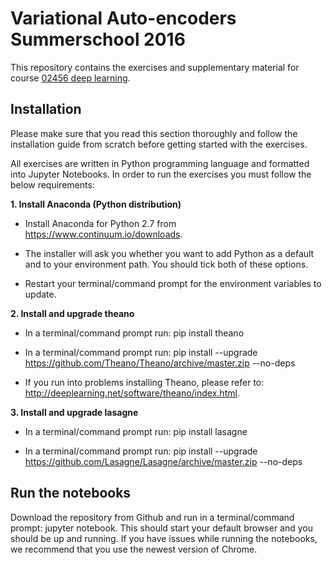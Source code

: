 Variational Auto-encoders Summerschool 2016
=======
This repository contains the exercises and supplementary material for course [02456 deep learning](http://www.kurser.dtu.dk/02456).

Installation
------------
Please make sure that you read this section thoroughly and follow the installation guide from scratch before getting started with the exercises.

All exercises are written in Python programming language and formatted into Jupyter Notebooks. In order to run the exercises you must follow the below requirements:

**1. Install Anaconda (Python distribution)**

- Install Anaconda for Python 2.7 from https://www.continuum.io/downloads.

- The installer will ask you whether you want to add Python as a default and to your environment path. You should tick both of these options.

- Restart your terminal/command prompt for the environment variables to update.

**2. Install and upgrade theano**

- In a terminal/command prompt run: pip install theano

- In a terminal/command prompt run: pip install --upgrade https://github.com/Theano/Theano/archive/master.zip --no-deps

- If you run into problems installing Theano, please refer to: http://deeplearning.net/software/theano/index.html.

**3. Install and upgrade lasagne**

- In a terminal/command prompt run: pip install lasagne

- In a terminal/command prompt run: pip install --upgrade https://github.com/Lasagne/Lasagne/archive/master.zip --no-deps

Run the notebooks
------------
Download the repository from Github and run in a terminal/command prompt: jupyter notebook. This should start your default browser and you should be up and running. If you have issues while running the notebooks, we recommend that you use the newest version of Chrome.
